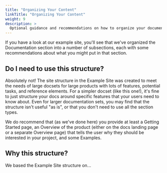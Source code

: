 ```yaml
---
title: "Organizing Your Content"
linkTitle: "Organizing Your Content"
weight: 9
description: >
  Optional guidance and recommendations on how to organize your documentation site.
---
```


If you have a look at our example site, you'll see that we've organized the Documentation section into a number of subsections, each with some recommendations about what you might put in that section.

## Do I need to use this structure?

Absolutely not! The site structure in the Example Site was created to meet the needs of large docsets for large products with lots of features, potential tasks, and reference elements. For a simpler docset (like this one!), it's fine to just structure your docs around specific features that your users need to know about.  Even for larger documentation sets, you may find that the structure isn't useful "as is", or that you don't need to use all the section types.

We do recommend that (as we've done here) you provide at least a Getting Started page, an Overview of the product (either on the docs landing page or a separate Overview page) that tells the user why they should be interested in your project, and some Examples.

## Why this structure?

We based the Example Site structure on...
